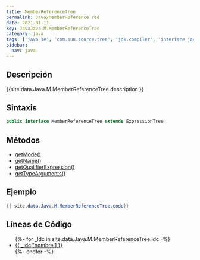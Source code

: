 ```yaml
---
title: MemberReferenceTree
permalink: Java/MemberReferenceTree
date: 2021-01-11
key: JavaJava.M.MemberReferenceTree
category: java
tags: ['java se', 'com.sun.source.tree', 'jdk.compiler', 'interface java', 'Java 1.8']
sidebar: 
  nav: java
---
```


## Descripción
{{site.data.Java.M.MemberReferenceTree.description }}

## Sintaxis
~~~java
public interface MemberReferenceTree extends ExpressionTree
~~~

## Métodos
* [getMode()](/Java/MemberReferenceTree/getMode)
* [getName()](/Java/MemberReferenceTree/getName)
* [getQualifierExpression()](/Java/MemberReferenceTree/getQualifierExpression)
* [getTypeArguments()](/Java/MemberReferenceTree/getTypeArguments)

## Ejemplo
~~~java
{{ site.data.Java.M.MemberReferenceTree.code}}
~~~

## Líneas de Código
<ul>
{%- for _ldc in site.data.Java.M.MemberReferenceTree.ldc -%}
   <li>
       <a href="{{_ldc['url'] }}">{{ _ldc['nombre'] }}</a>
   </li>
{%- endfor -%}
</ul>
